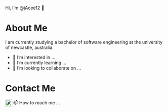 Hi, I’m @jAcee12 👋

# About Me
I am currently studying a bachelor of software engineering at the university of newcastle, australia.
- 👀 I’m interested in ...
- 🌱 I’m currently learning ...
- 💞️ I’m looking to collaborate on ...
# Contact Me
[<img align="left" alt="Jacee | Twitter" width="22px" src="https://cdn.jsdelivr.net/npm/simple-icons@v3/icons/twitter.svg" />][twitter]
- 📫 How to reach me ...

<!---
jAcee12/jAcee12 is a ✨ special ✨ repository because its `README.md` (this file) appears on your GitHub profile.
You can click the Preview link to take a look at your changes.
--->


[twitter]: https://twitter.com/codeSTACKr
